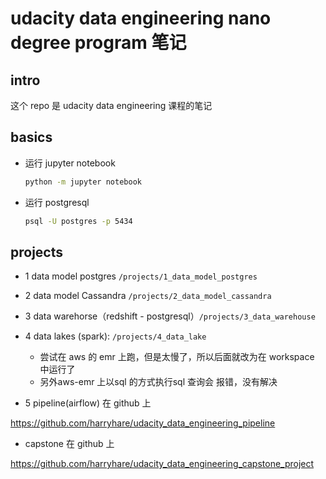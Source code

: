 # udacity data engineering nano degree program 笔记

## intro

这个 repo 是 udacity data engineering 课程的笔记

## basics

* 运行 jupyter notebook
	```bash
	python -m jupyter notebook
	```


* 运行 postgresql

	```bash
	psql -U postgres -p 5434
	```
	
	
## projects

* 1 data model postgres `/projects/1_data_model_postgres`

* 2 data model Cassandra `/projects/2_data_model_cassandra`

* 3 data warehorse（redshift - postgresql）`/projects/3_data_warehouse`

* 4 data lakes (spark): `/projects/4_data_lake`
	
	- 尝试在 aws 的 emr 上跑，但是太慢了，所以后面就改为在 workspace 中运行了
	- 另外aws-emr 上以sql 的方式执行sql 查询会 报错，没有解决
	

* 5 pipeline(airflow)  在 github 上

https://github.com/harryhare/udacity_data_engineering_pipeline

*  capstone 在 github 上

https://github.com/harryhare/udacity_data_engineering_capstone_project
	